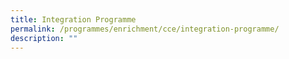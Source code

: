 ```yaml
---
title: Integration Programme
permalink: /programmes/enrichment/cce/integration-programme/
description: ""
---
```

